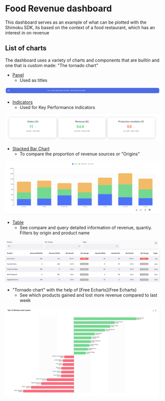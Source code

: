 # Food Revenue dashboard

This dashboard serves as an example of what can be plotted with the Shimoku SDK, its based on the context of a food restaurant, which has an interest in on revenue

## List of charts

The dashboard uses a variety of charts and components that are builtin and one that is custom made: "The tornado chart"

- [Panel](https://docs.shimoku.com/development/charts/charts/html/panel)
    - Used as titles

<p align="center">
  <img src="panels.png">
</p>

- [Indicators](https://docs.shimoku.com/development/charts/charts/indicators)
    - Used for Key Performance indicators

<p align="center">
  <img src="indicators.png">
</p>

- [Stacked Bar Chart](https://docs.shimoku.com/development/charts/charts/bar-charts/stacked-bar-chart)
    - To compare the proportion of revenue sources or "Origins"

<p align="center">
  <img src="stacked_bar_chart.png">
</p>

- [Table](https://docs.shimoku.com/development/charts/charts/table)
    - See compare and query detailed information of revenue, quantiy. Filters by origin and product name

<p align="center">
  <img src="table.png">
</p>

- "Tornado chart" with the help of [Free Echarts](Free Echarts)
    - See which products gained and lost more revenue compared to last week

<p align="center">
  <img src="tornado_chart.png">
</p>
